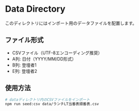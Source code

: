 # Data Directory

このディレクトリにはインポート用のデータファイルを配置します。

## ファイル形式

- CSVファイル（UTF-8エンコーディング推奨）
- A列: 日付（YYYY/MM/DD形式）
- B列: 登壇者1
- E列: 登壇者2

## 使用方法

```bash
# dataディレクトリ内のCSVファイルをインポート
npm run seed:csv data/ランチLT当番表順番表.csv
```
